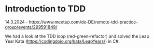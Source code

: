 # Introduction to TDD
14.3.2024 - https://www.meetup.com/de-DE/remote-tdd-practice-group/events/299591849/

We had a look at the TDD loop (red-green-refactor) and solved the Leap Year Kata (https://codingdojo.org/kata/LeapYears/) in C#.